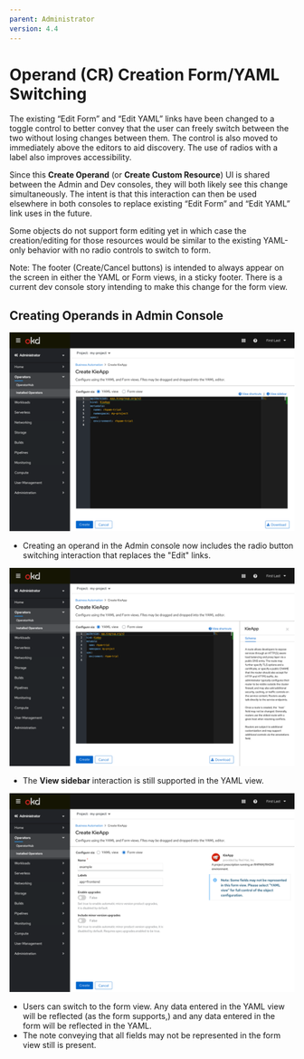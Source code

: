 ```yaml
---
parent: Administrator
version: 4.4
---
```


# Operand (CR) Creation Form/YAML Switching

The existing “Edit Form” and “Edit YAML” links have been changed to a toggle control to better convey that the user can freely switch between the two without losing changes between them. The control is also moved to immediately above the editors to aid discovery. The use of radios with a label also improves accessibility.

Since this **Create Operand** (or **Create Custom Resource**) UI is shared between the Admin and Dev consoles, they will both likely see this change simultaneously. The intent is that this interaction can then be used elsewhere in both consoles to replace existing “Edit Form” and “Edit YAML” link uses in the future.

Some objects do not support form editing yet in which case the creation/editing for those resources would be similar to the existing YAML-only behavior with no radio controls to switch to form.

Note: The footer (Create/Cancel buttons) is intended to always appear on the screen in either the YAML or Form views, in a sticky footer. There is a current dev console story intending to make this change for the form view.

## Creating Operands in Admin Console

![Admin operand create YAML](img/1-1-adminOperand-yaml.png)
- Creating an operand in the Admin console now includes the radio button switching interaction that replaces the "Edit" links.

![Admin operand create YAML sidebar](img/1-2-adminOperand-yaml-sidebar.png)
- The **View sidebar** interaction is still supported in the YAML view.

![Admin operand create form](img/1-3-adminOperand-form.png)
- Users can switch to the form view. Any data entered in the YAML view will be reflected (as the form supports,) and any data entered in the form will be reflected in the YAML.
- The note conveying that all fields may not be represented in the form view still is present.